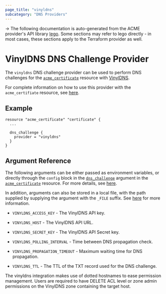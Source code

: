 ```yaml
---
page_title: "vinyldns"
subcategory: "DNS Providers"
---
```


-> The following documentation is auto-generated from the ACME
provider's API library [lego](https://go-acme.github.io/lego/).  Some
sections may refer to lego directly - in most cases, these sections
apply to the Terraform provider as well.

# VinylDNS DNS Challenge Provider

The `vinyldns` DNS challenge provider can be used to perform DNS challenges for
the [`acme_certificate`][resource-acme-certificate] resource with
[VinylDNS](https://www.vinyldns.io).

[resource-acme-certificate]: ../resources/certificate.md

For complete information on how to use this provider with the `acme_certifiate`
resource, see [here][resource-acme-certificate-dns-challenges].

[resource-acme-certificate-dns-challenges]: ../resources/certificate.md#using-dns-challenges

## Example

```hcl
resource "acme_certificate" "certificate" {
  ...

  dns_challenge {
    provider = "vinyldns"
  }
}
```
## Argument Reference

The following arguments can be either passed as environment variables, or
directly through the `config` block in the
[`dns_challenge`][resource-acme-certificate-dns-challenge-arg] argument in the
[`acme_certificate`][resource-acme-certificate] resource. For more details, see
[here][resource-acme-certificate-dns-challenges].

[resource-acme-certificate-dns-challenge-arg]: ../resources/certificate.md#dns_challenge

In addition, arguments can also be stored in a local file, with the path
supplied by supplying the argument with the `_FILE` suffix. See
[here][acme-certificate-file-arg-example] for more information.

[acme-certificate-file-arg-example]: ../resources/certificate.md#using-variable-files-for-provider-arguments

* `VINYLDNS_ACCESS_KEY` - The VinylDNS API key.
* `VINYLDNS_HOST` - The VinylDNS API URL.
* `VINYLDNS_SECRET_KEY` - The VinylDNS API Secret key.

* `VINYLDNS_POLLING_INTERVAL` - Time between DNS propagation check.
* `VINYLDNS_PROPAGATION_TIMEOUT` - Maximum waiting time for DNS propagation.
* `VINYLDNS_TTL` - The TTL of the TXT record used for the DNS challenge.

The vinyldns integration makes use of dotted hostnames to ease permission management.
Users are required to have DELETE ACL level or zone admin permissions on the VinylDNS zone containing the target host.

